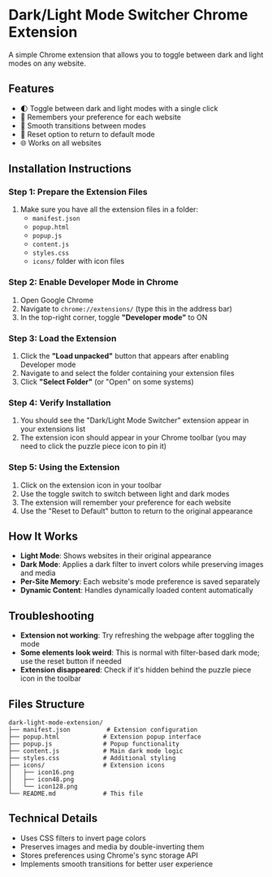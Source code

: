 # Dark/Light Mode Switcher Chrome Extension

A simple Chrome extension that allows you to toggle between dark and light modes on any website.

## Features

- 🌓 Toggle between dark and light modes with a single click
- 💾 Remembers your preference for each website
- 🎨 Smooth transitions between modes
- 🔄 Reset option to return to default mode
- 🌐 Works on all websites

## Installation Instructions

### Step 1: Prepare the Extension Files
1. Make sure you have all the extension files in a folder:
   - `manifest.json`
   - `popup.html`
   - `popup.js`
   - `content.js`
   - `styles.css`
   - `icons/` folder with icon files

### Step 2: Enable Developer Mode in Chrome
1. Open Google Chrome
2. Navigate to `chrome://extensions/` (type this in the address bar)
3. In the top-right corner, toggle **"Developer mode"** to ON

### Step 3: Load the Extension
1. Click the **"Load unpacked"** button that appears after enabling Developer mode
2. Navigate to and select the folder containing your extension files
3. Click **"Select Folder"** (or "Open" on some systems)

### Step 4: Verify Installation
1. You should see the "Dark/Light Mode Switcher" extension appear in your extensions list
2. The extension icon should appear in your Chrome toolbar (you may need to click the puzzle piece icon to pin it)

### Step 5: Using the Extension
1. Click on the extension icon in your toolbar
2. Use the toggle switch to switch between light and dark modes
3. The extension will remember your preference for each website
4. Use the "Reset to Default" button to return to the original appearance

## How It Works

- **Light Mode**: Shows websites in their original appearance
- **Dark Mode**: Applies a dark filter to invert colors while preserving images and media
- **Per-Site Memory**: Each website's mode preference is saved separately
- **Dynamic Content**: Handles dynamically loaded content automatically

## Troubleshooting

- **Extension not working**: Try refreshing the webpage after toggling the mode
- **Some elements look weird**: This is normal with filter-based dark mode; use the reset button if needed
- **Extension disappeared**: Check if it's hidden behind the puzzle piece icon in the toolbar

## Files Structure

```
dark-light-mode-extension/
├── manifest.json          # Extension configuration
├── popup.html            # Extension popup interface
├── popup.js              # Popup functionality
├── content.js            # Main dark mode logic
├── styles.css            # Additional styling
├── icons/                # Extension icons
│   ├── icon16.png
│   ├── icon48.png
│   └── icon128.png
└── README.md             # This file
```

## Technical Details

- Uses CSS filters to invert page colors
- Preserves images and media by double-inverting them
- Stores preferences using Chrome's sync storage API
- Implements smooth transitions for better user experience